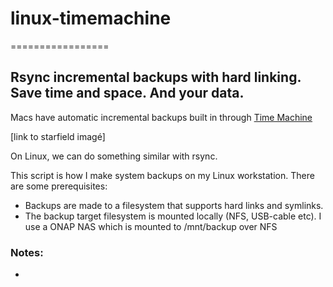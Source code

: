 # linux-timemachine
=================

## Rsync incremental backups with hard linking. Save time and space. And your data.

Macs have automatic incremental backups built in through [Time Machine](http://en.wikipedia.org/wiki/Time_Machine_%28Mac_OS%29)

[link to starfield imagé]

On Linux, we can do something similar with rsync.

This script is how I make system backups on my Linux workstation. There are some prerequisites:

* Backups are made to a filesystem that supports hard links and symlinks.
* The backup target filesystem is mounted locally (NFS, USB-cable etc). I use a ONAP NAS which is mounted to /mnt/backup over NFS

### Notes:

* 